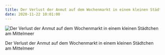```yaml
---
title: Der Verlust der Anmut auf dem Wochenmarkt in einem kleinen Städtchen am Mittelmeer
date: 2020-11-22 10:01:00
---
```

![Der Verlust der Anmut auf dem Wochenmarkt in einem kleinen Städtchen am Mittelmeer](/img/zeichnungen/der-verlust-der-anmut-auf-dem-wochenmarkt.jpg)

Der Verlust der Anmut auf dem Wochenmarkt in einem kleinen Städtchen am Mittelmeer
